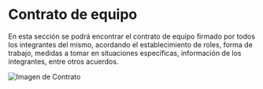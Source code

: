 # Contrato de equipo
En esta sección se podrá encontrar el contrato de equipo firmado por todos los integrantes del mismo, acordando el establecimiento de roles, forma de trabajo, medidas a tomar en situaciones específicas, información de los integrantes, entre otros acuerdos.

![Imagen de Contrato](https://cdn.euroinnova.edu.es/img/subidasEditor/qu%C3%A9%20son%20los%20contratos-1595847891.jpg)
